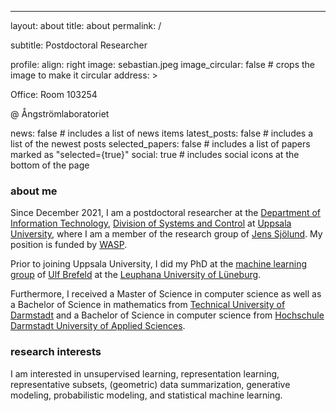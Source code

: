 ---
layout: about
title: about
permalink: /

subtitle: Postdoctoral Researcher

profile:
  align: right
  image: sebastian.jpeg
  image_circular: false # crops the image to make it circular
  address: >
    <p>Office: <a style="text-decoration:none; color:inherit;" href="https://link.mazemap.com/b5qzB6OS">Room 103254</a></p> @ <a style="text-decoration:none; color:inherit;" href="https://www.angstrom.uu.se/?languageId=1">Ångströmlaboratoriet</a></p>


news: false  # includes a list of news items
latest_posts: false # includes a list of the newest posts
selected_papers: false # includes a list of papers marked as "selected={true}"
social: true  # includes social icons at the bottom of the page


### about me

Since December 2021, I am a postdoctoral researcher at the [Department of Information Technology](https://www.it.uu.se/), [Division of Systems and Control](http://www.it.uu.se/research/systems_and_control) at [Uppsala University](https://www.uu.se/en), where I am a member of the research group of [Jens Sjölund](https://jsjol.github.io/). My position is funded by [WASP](https://wasp-sweden.org/).

Prior to joining Uppsala University, I did my PhD at the [machine learning group](http://ml3.leuphana.de/team.html) of [Ulf Brefeld](http://ml3.leuphana.de/ulf.html) at the [Leuphana University of Lüneburg](http://www.leuphana.de/en/home.html).

Furthermore, I received a Master of Science in computer science as well as a Bachelor of Science in mathematics from [Technical University of Darmstadt](https://www.tu-darmstadt.de/index.en.jsp) and a Bachelor of Science in computer science from [Hochschule Darmstadt University of Applied Sciences](https://h-da.de/en/).


### research interests

I am interested in unsupervised learning, representation learning, representative subsets, (geometric) data summarization, generative modeling, probabilistic modeling, and statistical machine learning.
